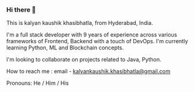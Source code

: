 ### Hi there 👋

This is kalyan kaushik khasibhatla, from Hyderabad, India. 

I'm a full stack developer with 9 years of experience across various frameworks of Frontend, Backend with a touch of DevOps. I'm currently learning Python, ML and Blockchain concepts. 

I'm looking to collaborate on projects related to Java, Python.

How to reach me : 
email - kalyankaushik.khasibhatla@gmail.com

Pronouns: He / Him / His
<!--
[![roadmap.sh](https://api.roadmap.sh/v1-badge/tall/6467a450410780a6d9b94136?variant=dark)](https://roadmap.sh)
<!--
**k3nme/k3nme** is a ✨ _special_ ✨ repository because its `README.md` (this file) appears on your GitHub profile.

Here are some ideas to get you started:

- 🔭 I’m currently working on ...
- 🌱 I’m currently learning ...
- 👯 I’m looking to collaborate on ...
- 🤔 I’m looking for help with ...
- 💬 Ask me about ...
- 📫 How to reach me: ...
- 😄 Pronouns: ...
- ⚡ Fun fact: ...
-->
